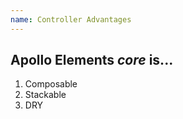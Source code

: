 ```yaml
---
name: Controller Advantages
---
```


## Apollo Elements _core_ is...

<ol reveal>
  <li>Composable</li>
  <li>Stackable</li>
  <li>DRY</li>
</ol>
